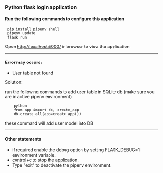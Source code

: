 ### Python flask login application

#### Run the following commands to configure this application

	 pip install pipenv shell
     pipenv update
     flask run

Open [http://localhost:5000/](http://localhost:5000/) in browser to view the application.

------------

#### Error may occurs:
- User table not found

Solution:

run the following commands to add user table in SQLite db (make sure you are in active pipenv environment)

        python
	    from app import db, create_app
	    db.create_all(app=create_app())

        
these command will add user model into DB

------------

#### Other statements

- if required enable the debug option by setting FLASK_DEBUG=1 environment variable.
- control+c to stop the application.
- Type "exit" to deactivate the pipenv environment.